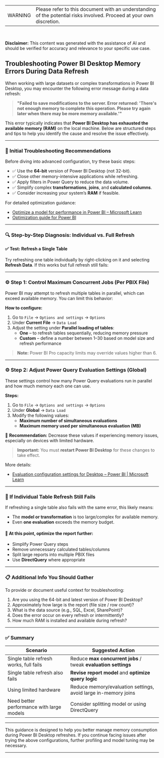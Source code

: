 <br><table><td>WARNING</td><td>Please refer to this document with an understanding of the potential risks involved. Proceed at your own discretion.</td></table><br>

**Disclaimer:** This content was generated with the assistance of AI and should be verified for accuracy and relevance to your specific use case.

## Troubleshooting Power BI Desktop Memory Errors During Data Refresh

When working with large datasets or complex transformations in Power BI Desktop, you may encounter the following error message during a data refresh:

> **"Failed to save modifications to the server. Error returned: 'There's not enough memory to complete this operation. Please try again later when there may be more memory available.'"**

This error typically indicates that **Power BI Desktop has exhausted the available memory (RAM)** on the local machine. Below are structured steps and tips to help you identify the cause and resolve the issue effectively.

---

### 🧭 Initial Troubleshooting Recommendations

Before diving into advanced configuration, try these basic steps:

- ✅ Use the **64-bit** version of Power BI Desktop (not 32-bit).
- ✅ Close other memory-intensive applications while refreshing.
- ✅ Apply filters in Power Query to reduce the data volume.
- ✅ Simplify complex **transformations**, **joins**, and **calculated columns**.
- ✅ Consider increasing your system’s **RAM** if feasible.

For detailed optimization guidance:
- [Optimize a model for performance in Power BI – Microsoft Learn](https://learn.microsoft.com/en-us/training/modules/optimize-model-power-bi/)
- [Optimization guide for Power BI](https://learn.microsoft.com/en-us/power-bi/guidance/power-bi-optimization)

---

### 🔍 Step-by-Step Diagnosis: Individual vs. Full Refresh

#### ✅ Test: Refresh a Single Table
Try refreshing one table individually by right-clicking on it and selecting **Refresh Data**. If this works but full refresh still fails:

---

### ⚙️ Step 1: Control Maximum Concurrent Jobs (Per PBIX File)

Power BI may attempt to refresh multiple tables in parallel, which can exceed available memory. You can limit this behavior:

**How to configure:**
1. Go to `File` → `Options and settings` → `Options`
2. Under **Current File** → `Data Load`
3. Adjust the setting under **Parallel loading of tables**:
   - **One** – to refresh tables sequentially, reducing memory pressure
   - **Custom** – define a number between 1–30 based on model size and refresh performance

> **Note:** Power BI Pro capacity limits may override values higher than 6.

---

### ⚙️ Step 2: Adjust Power Query Evaluation Settings (Global)

These settings control how many Power Query evaluations run in parallel and how much memory each one can use.

**Steps:**
1. Go to `File` → `Options and settings` → `Options`
2. Under **Global** → `Data Load`
3. Modify the following values:
   - **Maximum number of simultaneous evaluations**
   - **Maximum memory used per simultaneous evaluation (MB)**

🔽 **Recommendation:** Decrease these values if experiencing memory issues, especially on devices with limited hardware.

> **Important:** You must **restart Power BI Desktop** for these changes to take effect.

More details:
- [Evaluation configuration settings for Desktop – Power BI | Microsoft Learn](https://learn.microsoft.com/en-us/power-bi/guidance/power-bi-desktop-performance#evaluation-configuration-settings)

---

### 🚨 If Individual Table Refresh Still Fails

If refreshing a single table also fails with the same error, this likely means:
- The **model or transformation** is too large/complex for available memory.
- Even **one evaluation** exceeds the memory budget.

#### 🔧 At this point, optimize the report further:
- Simplify Power Query steps
- Remove unnecessary calculated tables/columns
- Split large reports into multiple PBIX files
- Use **DirectQuery** where appropriate

---

### 📋 Additional Info You Should Gather

To provide or document useful context for troubleshooting:
1. Are you using the 64-bit and latest version of Power BI Desktop?
2. Approximately how large is the report (file size / row count)?
3. What is the data source (e.g., SQL, Excel, SharePoint)?
4. Does the error occur on every refresh or intermittently?
5. How much RAM is installed and available during refresh?

---

### ✅ Summary

| Scenario                                   | Suggested Action                                                                 |
|-------------------------------------------|----------------------------------------------------------------------------------|
| Single table refresh works, full fails    | Reduce **max concurrent jobs** / tweak **evaluation settings**                  |
| Single table refresh also fails           | **Revise report model** and **optimize query logic**                            |
| Using limited hardware                    | Reduce memory/evaluation settings, avoid large in-memory joins                  |
| Need better performance with large models | Consider splitting model or using DirectQuery                                   |

---

This guidance is designed to help you better manage memory consumption during Power BI Desktop refreshes. If you continue facing issues after trying the above configurations, further profiling and model tuning may be necessary.

---
